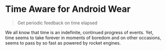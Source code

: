 # Time Aware for Android Wear

> Get periodic feedback on time elapsed

We all know that time is an indefinite, continued progress of events. Yet, time seems to take forever in moments of boredom and on other occasions, seems to pass by so fast as powered by rocket engines.

